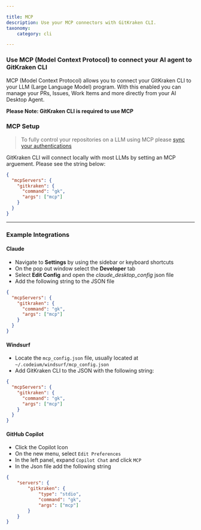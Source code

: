 ```yaml
---

title: MCP
description: Use your MCP connectors with GitKraken CLI. 
taxonomy:
    category: cli

---
```



### Use MCP (Model Context Protocol) to connect your AI agent to GitKraken CLI 

MCP (Model Context Protocol) allows you to connect your GitKraken CLI to your LLM (Large Language Model) program. With this enabled you can manage your PRs, Issues, Work Items and more directly from your AI Desktop Agent. 

**Please Note: GitKraken CLI is required to use MCP** 

### MCP Setup

> To fully control your repositories on a LLM using MCP please  [sync your authentications](https://help.gitkraken.com/cli/cli-home/#synchronize-your-integrations)

GitKraken CLI will connect locally with most LLMs by setting an MCP arguement. Please see the string below:

```json
{
  "mcpServers": {
    "gitkraken": {
      "command": "gk",
      "args": ["mcp"]
    }
  }
}

```
***

### Example Integrations

#### Claude

* Navigate to **Settings** by using the sidebar or keyboard shortcuts
* On the pop out window select the **Developer** tab
* Select **Edit Config** and open the *claude_desktop_config* json file
* Add the following string to the JSON file
```json
{
  "mcpServers": {
    "gitkraken": {
      "command": "gk",
      "args": ["mcp"]
    }
  }
}
```

#### Windsurf

* Locate the `mcp_config.json` file, usually located at `~/.codeium/windsurf/mcp_config.json`
* Add GitKraken CLI to the JSON with the following string: 

```json
{
  "mcpServers": {
    "gitkraken": {
      "command": "gk",
      "args": ["mcp"]
    }
  }
}

```

#### GitHub Copilot

* Click the Copilot Icon
* On the new menu, select `Edit Preferences`
* In the left panel, expand `Copilot Chat` and click `MCP`
* In the Json file add the following string

```json
{
    "servers": {
        "gitkraken": {
            "type": "stdio",
            "command": "gk",
            "args": ["mcp"]
        }
    }
}

```



